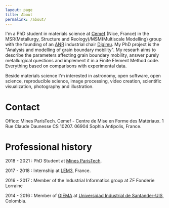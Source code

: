 ```yaml
---
layout: page
title: About
permalink: /about/
---
```


I'm a PhD student in materials science at [Cemef](https://www.cemef.mines-paristech.fr/en/homepage/) (Nice, France) in the MSR(Metallurgy, Structure and Reology)/MSM(Multiscale Modelling) group with the founding of an [ANR](https://anr.fr/fr/) industrial chair [Digimu](https://chaire-digimu.cemef.mines-paristech.fr/). My PhD project is the "Analysis and modelling of grain boundary mobility". My researh aims to describe the parameters affecting grain boundary mobility, answer purely metallurgical questions and implement it in a Finite Element Method code. Everything based on comparisons with experimental data.

Beside materials science I'm interested in  astronomy, open software, open science, reproducible science, image processing, video creation, scientific visualization, photography and illustration.

# Contact

Office: Mines ParisTech. Cemef - Centre de Mise en Forme des Matériaux. 1 Rue Claude Daunesse CS 10207. 06904 Sophia Antipolis, France.

# Professional history

2018 - 2021 : PhD Student at [Mines ParisTech](http://www.mines-paristech.eu/).

2017 - 2018 : Internship at [LEM3](http://www.lem3.univ-lorraine.fr/), France.

2016 - 2017 : Member of the Industrial Informatics group at ZF Fonderie Lorraine

2014 - 2016 : Member of [GIEMA](http://giema.uis.edu.co/) at [Universidad Industrial de Santander-UIS](https://www.uis.edu.co/webUIS/es/index.jsp), Colombia. 
